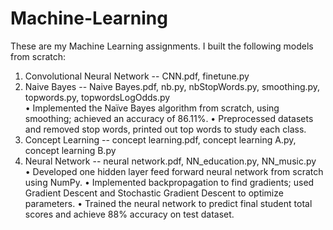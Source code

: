 # Machine-Learning
These are my Machine Learning assignments. I built the following models from scratch:
1. Convolutional Neural Network -- CNN.pdf, finetune.py
2. Naive Bayes -- Naive Bayes.pdf, nb.py, nbStopWords.py, smoothing.py, topwords.py, topwordsLogOdds.py  
  •  Implemented the Naïve Bayes algorithm from scratch, using smoothing; achieved an accuracy of 86.11%.
  •  Preprocessed datasets and removed stop words, printed out top words to study each class.
3. Concept Learning -- concept learning.pdf, concept learning A.py, concept learning B.py
4. Neural Network -- neural network.pdf, NN_education.py, NN_music.py  
  •  Developed one hidden layer feed forward neural network from scratch using NumPy.
  •  Implemented backpropagation to find gradients; used Gradient Descent and Stochastic Gradient Descent to optimize parameters.
  •  Trained the neural network to predict final student total scores and achieve 88% accuracy on test dataset.

